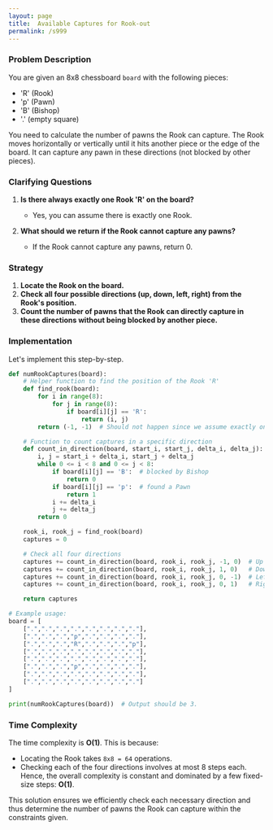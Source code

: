 ```yaml
---
layout: page
title:  Available Captures for Rook-out
permalink: /s999
---
```


### Problem Description
You are given an 8x8 chessboard `board` with the following pieces:
- 'R' (Rook)
- 'p' (Pawn)
- 'B' (Bishop)
- '.' (empty square)

You need to calculate the number of pawns the Rook can capture. The Rook moves horizontally or vertically until it hits another piece or the edge of the board. It can capture any pawn in these directions (not blocked by other pieces).

### Clarifying Questions
1. **Is there always exactly one Rook 'R' on the board?**
   - Yes, you can assume there is exactly one Rook.

2. **What should we return if the Rook cannot capture any pawns?**
   - If the Rook cannot capture any pawns, return 0.

### Strategy
1. **Locate the Rook on the board.**
2. **Check all four possible directions (up, down, left, right) from the Rook's position.**
3. **Count the number of pawns that the Rook can directly capture in these directions without being blocked by another piece.**

### Implementation
Let's implement this step-by-step.

```python
def numRookCaptures(board):
    # Helper function to find the position of the Rook 'R'
    def find_rook(board):
        for i in range(8):
            for j in range(8):
                if board[i][j] == 'R':
                    return (i, j)
        return (-1, -1)  # Should not happen since we assume exactly one Rook is present.

    # Function to count captures in a specific direction
    def count_in_direction(board, start_i, start_j, delta_i, delta_j):
        i, j = start_i + delta_i, start_j + delta_j
        while 0 <= i < 8 and 0 <= j < 8:
            if board[i][j] == 'B':  # blocked by Bishop
                return 0
            if board[i][j] == 'p':  # found a Pawn
                return 1
            i += delta_i
            j += delta_j
        return 0

    rook_i, rook_j = find_rook(board)
    captures = 0

    # Check all four directions
    captures += count_in_direction(board, rook_i, rook_j, -1, 0)  # Up
    captures += count_in_direction(board, rook_i, rook_j, 1, 0)   # Down
    captures += count_in_direction(board, rook_i, rook_j, 0, -1)  # Left
    captures += count_in_direction(board, rook_i, rook_j, 0, 1)   # Right

    return captures

# Example usage:
board = [
    [".",".",".",".",".",".",".","."],
    [".",".",".","p",".",".",".","."],
    [".",".",".","R",".",".",".","p"],
    [".",".",".",".",".",".",".","."],
    [".",".",".",".",".",".",".","."],
    [".",".",".","p",".",".",".","."],
    [".",".",".",".",".",".",".","."],
    [".",".",".",".",".",".",".","."]
]

print(numRookCaptures(board))  # Output should be 3.
```

### Time Complexity
The time complexity is **O(1)**. This is because:
- Locating the Rook takes `8x8 = 64` operations.
- Checking each of the four directions involves at most 8 steps each.
Hence, the overall complexity is constant and dominated by a few fixed-size steps: **O(1)**.

This solution ensures we efficiently check each necessary direction and thus determine the number of pawns the Rook can capture within the constraints given.